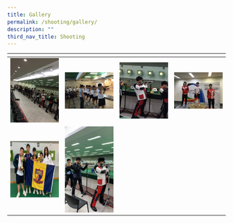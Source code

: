 ```yaml
---
title: Gallery
permalink: /shooting/gallery/
description: ""
third_nav_title: Shooting
---
```

<table>
<thead>
  <tr>
    <th style="width:200px"></th>
    <th style="width:200px"></th>
    <th style="width:200px"></th>
		<th style="width:200px"></th>
  </tr>
</thead>
<tbody>
  <tr>
    <td style ="text-align:center"><a href="/images/shooting%201.jpeg"> <img src="/images/shooting%201.jpeg" style="width:200px"></a></td>
    <td style ="text-align:center"><a href="/images/shooting%202.jpeg"> <img src="/images/shooting%202.jpeg" style="width:200px"></a></td>
    <td style ="text-align:center"><a href="/images/shooting%203.jpeg"> <img src="/images/shooting%203.jpeg" style="width:200px; height: 130px"></a></td>
    <td style ="text-align:center"><a href="/images/shooting%204.jpeg"> <img src="/images/shooting%204.jpeg" style="width:200px"></a></td>
  </tr>
   <tr>
    <td style ="text-align:center"><a href="/images/shooting%205.jpeg"> <img src="/images/shooting%205.jpeg" style="width:200px; height: 130px"></a></td>
    <td style ="text-align:center"><a href="/images/shooting%206.jpeg"> <img src="/images/shooting%206.jpeg" style="width:200px"></a></td>
	</tr>
	</tbody>
	</thread>
	</table>
	
	